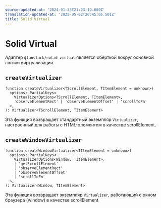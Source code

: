 ```yaml
---
source-updated-at: '2024-01-25T21:23:10.000Z'
translation-updated-at: '2025-05-02T20:45:05.501Z'
title: Solid Virtual
---
```

# Solid Virtual

Адаптер `@tanstack/solid-virtual` является обёрткой вокруг основной логики виртуализации.

## `createVirtualizer`

```tsx
function createVirtualizer<TScrollElement, TItemElement = unknown>(
  options: PartialKeys<
    VirtualizerOptions<TScrollElement, TItemElement>,
    'observeElementRect' | 'observeElementOffset' | 'scrollToFn'
  >,
): Virtualizer<TScrollElement, TItemElement>
```

Эта функция возвращает стандартный экземпляр `Virtualizer`, настроенный для работы с HTML-элементом в качестве scrollElement.

## `createWindowVirtualizer`

```tsx
function createWindowVirtualizer<TItemElement = unknown>(
  options: PartialKeys<
    VirtualizerOptions<Window, TItemElement>,
    | 'getScrollElement'
    | 'observeElementRect'
    | 'observeElementOffset'
    | 'scrollToFn'
  >,
): Virtualizer<Window, TItemElement>
```

Эта функция возвращает экземпляр `Virtualizer`, работающий с окном браузера (window) в качестве scrollElement.
